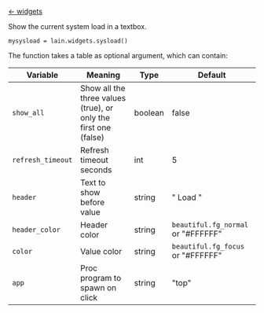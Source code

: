 [<- widgets](https://github.com/copycat-killer/lain/wiki/Widgets)

Show the current system load in a textbox.

	mysysload = lain.widgets.sysload()

The function takes a table as optional argument, which can contain:

Variable | Meaning | Type | Default
--- | --- | --- | ---
`show_all` | Show all the three values (true), or only the first one (false) | boolean | false
`refresh_timeout` | Refresh timeout seconds | int | 5
`header` | Text to show before value | string | " Load "
`header_color` | Header color | string | `beautiful.fg_normal` or "#FFFFFF"
`color` | Value color | string | `beautiful.fg_focus` or "#FFFFFF"
`app` | Proc program to spawn on click | string | "top"